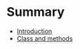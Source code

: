 # Summary

* [Introduction](introduction/introduction.md)
* [Class and methods](class_and_methods/class_and_methods.md)

